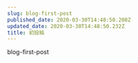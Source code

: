 ```yaml
---
slug: blog-first-post
published_date: 2020-03-30T14:48:50.208Z
updated_date: 2020-03-30T14:48:50.232Z
title: 初投稿
---
```

blog-first-post
